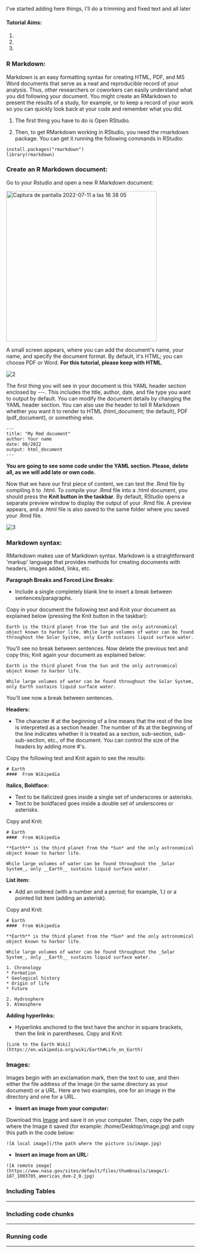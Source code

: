 I've started adding here things, I'll do a trimming and fixed text and all later

#### Tutorial Aims:

1. 
2.
3.

### R Markdown:

Markdown is an easy formatting syntax for creating HTML, PDF, and MS Word documents that serve as a neat and reproducible record of your analysis. Thus, other researchers or coworkers can easily understand what you did following your document. You might create an RMarkdown to present the results of a study, for example, or to keep a record of your work so you can quickly look back at your code and remember what you did.

1. The first thing you have to do is Open RStudio.

2. Then, to get RMarkdown working in RStudio, you need the rmarkdown package. You can get it running the following commands in RStudio:

```{r eval=FALSE}
install.packages("rmarkdown")
library(rmarkdown)
```

### Create an R Markdown document:

Go to your Rstudio and open a new R Markdown document:

<img width="402" alt="Captura de pantalla 2022-07-11 a las 16 38 05" src="https://user-images.githubusercontent.com/79876943/178289922-2a468e85-951f-423a-b06e-6e2da6fe397c.png">


A small screen appears, where you can add the document's name, your name, and specify the document format. By default, it's HTML; you can choose PDF or Word. **For this tutorial, please keep with HTML**. 

![2](https://user-images.githubusercontent.com/79876943/178290033-4e3d7e6a-d8b5-4fed-ae10-bf82d9af8336.png)


The first thing you will see in your document is this YAML header section enclosed by ---. This includes the title, author, date, and file type you want to output by default.  You can modify the document details by changing the YAML header section. You can also use the header to tell R Markdown whether you want it to render to HTML (html_document; the default), PDF (pdf_document), or something else. 

```{r eval=FALSE}
---
title: "My Rmd document"
author: Your name
date: 08/2022
output: html_document
---
```

**You are going to see some code under the YAML section. Please, delete all, as we will add late or own code.** 


Now that we have our first piece of content, we can test the .Rmd file by compiling it to .html. To compile your .Rmd file into a .html document, you should press the **Knit button in the taskbar**. By default, RStudio opens a separate preview window to display the output of your .Rmd file. A preview appears, and a .html file is also saved to the same folder where you saved your .Rmd file.

![3](https://user-images.githubusercontent.com/79876943/178290068-dcb07e39-5641-4cff-b636-e4d6fc5af73c.jpg)



### Markdown syntax:

RMarkdown makes use of Markdown syntax. Markdown is a straightforward 'markup' language that provides methods for creating documents with headers, images added, links, etc.


**Paragraph Breaks and Forced Line Breaks:**

* Include a single completely blank line to insert a break between sentences/paragraphs.

Copy in your document the following text and Knit your document as explained below (pressing the Knit button in the taskbar):

```{r eval=FALSE}
Earth is the third planet from the Sun and the only astronomical object known to harbor life. While large volumes of water can be found throughout the Solar System, only Earth sustains liquid surface water.
```

You'll see no break between sentences. Now delete the previous text and copy this; Knit again your document as explained below:

```{r eval=FALSE}
Earth is the third planet from the Sun and the only astronomical object known to harbor life. 

While large volumes of water can be found throughout the Solar System, only Earth sustains liquid surface water.
```

You'll see now a break between sentences.


**Headers:**

* The character # at the beginning of a line means that the rest of the line is interpreted as a section header. The number of #s at the beginning of the line indicates whether it is treated as a section, sub-section, sub-sub-section, etc., of the document. You can control the size of the headers by adding more #'s. 

Copy the following text and Knit again to see the results:

```{r eval=FALSE}
# Earth
####  From Wikipedia

```


**Italics, Boldface:**

* Text to be italicized goes inside a single set of underscores or asterisks.
* Text to be boldfaced goes inside a double set of underscores or asterisks.

Copy and Knit:

```{r eval=FALSE}
# Earth
####  From Wikipedia

**Earth** is the third planet from the *Sun* and the only astronomical object known to harbor life. 

While large volumes of water can be found throughout the _Solar System_, only __Earth__ sustains liquid surface water.
```


**List item:**

* Add an ordered (with a number and a period; for example, 1.) or a pointed list item (adding an asterisk). 

Copy and Knit:

```{r eval=FALSE}
# Earth
####  From Wikipedia

**Earth** is the third planet from the *Sun* and the only astronomical object known to harbor life. 

While large volumes of water can be found throughout the _Solar System_, only __Earth__ sustains liquid surface water.

1. Chronology
* Formation
* Geological history
* Origin of life
* Future

2. Hydrosphere
3. Atmosphere

```


**Adding hyperlinks:**

* Hyperlinks anchored to the text have the anchor in square brackets, then the link in parentheses. Copy and Knit:

```{r eval=FALSE}
[Link to the Earth Wiki](https://en.wikipedia.org/wiki/Earth#Life_on_Earth)
```


### Images:

Images begin with an exclamation mark, then the text to use, and then either the file address of the Image (in the same directory as your document) or a URL. Here are two examples, one for an image in the directory and one for a URL.

* **Insert an image from your computer:**

Download this [Image](https://www.nasa.gov/sites/default/files/thumbnails/image/3-as08-14-2383a.jpg) and save it on your computer. Then, copy the path where the Image it saved (for example: /home/Desktop/image.jpg) and copy this path in the code below:

```{r eval=FALSE}
![A local image](/the path where the picture is/image.jpg)
```

* **Insert an image from an URL:**
```{r eval=FALSE}
![A remote image](https://www.nasa.gov/sites/default/files/thumbnails/image/1-187_1003705_americas_dxm-2_0.jpg)
```

### Including Tables

---

### Including code chunks

---


### Running code 

---


